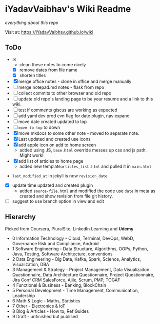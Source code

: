 # iYadavVaibhav's Wiki Readme

*everything about this repo*

Visit at: <https://iYadavVaibhav.github.io/wiki>

## ToDo

- [x] - clean these notes to come nicely
  - [x] remove dates from file name
  - [x] shorten titles
- [x] merge office notes - clone in office and merge manually
- [ ] merge notepad.md notes - flask from repo
- [ ] collect commits to other browser and old repo
- [ ] update old repo's landing page to be your resume and a link to this wiki.
- [ ] test if comments giscus are working as expected
- [ ] add yaml dev prod evn flag for date plugin, nav expand
- [ ] move date created updated to top
- [ ] `move to top` to down
- [x] move mkdocs to some other note - moved to separate note.
- [x] Last updated and created use icons
- [x] add apple icon on add to home screen
  - added using JS, `base.html` override messes up css and js path. Might work!
- [x] add list of articles to home page
  - added new template`articles_list.html` and pulled it in `main.html`
- `last_modified_at` in jekyll is now `revision_date`
- [x] update time updated and created plugin
  - added `source-file.html` and modified the code use `date` in meta as created and show revision from file git history.
- [ ] suggest to use branch option in view and edit

## Hierarchy

Picked from Coursera, PluralSite, LinkedIn Learning and **Udemy**

- 0 Information Technology - Cloud, Terminal, DevOps, WebD, Governance Risk and Compliance, Android
- 1 Software Engineering - Data Structure, Algorithms, OOPs, Python, Java, Testing, Software Architecture, conventions
- 2 Data Engineering - Big Data, Kafka, Spark, Science, Analytics, Visualization, DBA
- 3 Management & Strategy - Project Management, Data Visualizaiton Questionnaire, Data Architecture Questionnaire, Project Questionnaire, Jira Conf CRM SalesForce, Ajile, Scrum, PMP, TOGAF
- 4 Functional & Business - Banking, BlockChain
- 5 Personal Development - Time Management, Communication, Leadership
- 6 Math & Logic - Maths, Statistics
- 7 Other - Electronics & IoT
- 8 Blog & Articles - How to, Ref Guides
- 9 Draft - unfinished but publised

